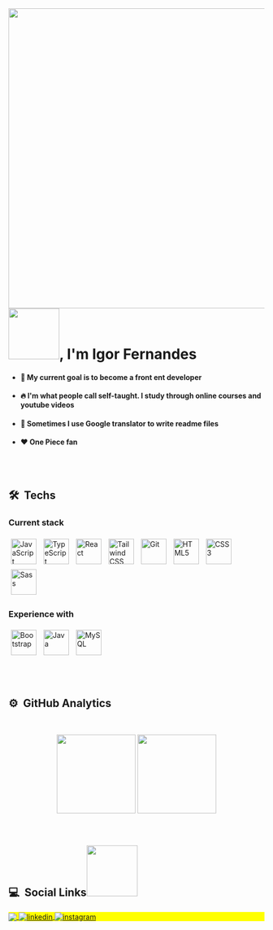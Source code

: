  
<img align="right" height="590em" src="https://raw.githubusercontent.com/gist/fnsigor/d1bdee38801cfc9a1508e3cfd6d2fbde/raw/7c96704c34a96f6ca25dd70b774c74e5a14edd32/githubcard.svg"/>
<h1 align="left"><img src="https://media.giphy.com/media/IcpFUnxQ4F8tYSuE8u/giphy.gif" height="100px">, I'm Igor Fernandes</h1>

 - <h4>🎯 My current goal is to become a front ent developer</h4>
 - <h4>🔥 I'm what people call self-taught. I study through online courses and youtube videos</h4>
 - <h4>🧐 Sometimes I use Google translator to write readme files</h4>
 - <h4>❤ One Piece fan</ht>
 

<br><br>

## 🛠 &nbsp;Techs
   
  <div align="left">
   
   ### Current stack
   
   <img style="margin: 5px" src="https://profilinator.rishav.dev/skills-assets/javascript-original.svg" alt="JavaScript" height="50" /> 
   <img style="margin: 5px" src="https://profilinator.rishav.dev/skills-assets/typescript-original.svg" alt="TypeScript" height="50" />
    <img style="margin: 5px" src="https://profilinator.rishav.dev/skills-assets/react-original-wordmark.svg" alt="React" height="50" />
    <img style="margin: 5px" src="https://profilinator.rishav.dev/skills-assets/tailwindcss.svg" alt="Tailwind CSS" height="50" />
    <img style="margin: 5px" src="https://profilinator.rishav.dev/skills-assets/git-scm-icon.svg" alt="Git" height="50" />
   <img style="margin: 5px" src="https://profilinator.rishav.dev/skills-assets/html5-original-wordmark.svg" alt="HTML5" height="50" />  
   <img style="margin: 5px" src="https://profilinator.rishav.dev/skills-assets/css3-original-wordmark.svg" alt="CSS3" height="50" />   
 <img style="margin: 5px" src="https://profilinator.rishav.dev/skills-assets/sass-original.svg" alt="Sass" height="50" />
 
 </div>


<div align="left">
   
   ### Experience with 
   <img style="margin: 5px" src="https://profilinator.rishav.dev/skills-assets/bootstrap-plain.svg" alt="Bootstrap" height="50" />   
   <img style="margin: 5px" src="https://profilinator.rishav.dev/skills-assets/java-original-wordmark.svg" alt="Java" height="50" />
   <img style="margin: 5px" src="https://profilinator.rishav.dev/skills-assets/mysql-original-wordmark.svg" alt="MySQL" height="50" />      
</div>


<br><br>

## ⚙️ &nbsp;GitHub Analytics
<br>
<p align="center">
   <img height="155em" src="https://github-readme-stats.vercel.app/api?username=fnsigor&show_icons=true&theme=ocean_dark&include_all_commits=true&count_private=true"/>
   <img height="155em" src="https://github-readme-stats.vercel.app/api/top-langs/?username=fnsigor&layout=compact&langs_count=7&theme=ocean_dark"/>
</p>

<br>

## 💻 &nbsp;Social Links<img src="https://media.giphy.com/media/iqa1oMEDG0wf0fgY2s/giphy.gif" height="100px">

<p align="left" style="background:yellow">
   <a href = "mailto:igorfernamdez@gmail.com">
    <img align="center" src="https://img.shields.io/badge/-igorfernamdez@gmail.com-05122A?style=flat&logo=gmail" target="_blank">
  </a>
  <a href="https://www.linkedin.com/in/fnsigor" target="_blank">
    <img align="center" src="https://img.shields.io/badge/-Igor Fernandes-05122A?style=flat&logo=linkedin" alt="linkedin"/>
  </a>
  <a href="https://instagram.com/fnsigor" target="_blank">
    <img align="center" src="https://img.shields.io/badge/-fnsigor-05122A?style=flat&logo=instagram" alt="instagram"/>
  </a>
</p>


